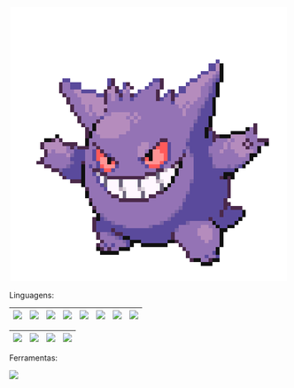 <div align="center">
  <img src="https://github.com/phfuark/phfuark/blob/main/Banner1.gif">
</div>

<div>
  <p>Linguagens:</p>
</div> 

| <img src="https://skillicons.dev/icons?i=py"> 	| <img src="https://geps.dev/progress/30?dangerColor=8334eb&warningColor=8334eb&successColor=8334eb"> 	| <img src="https://skillicons.dev/icons?i=js"> 	| <img src="https://geps.dev/progress/5?dangerColor=8334eb&warningColor=8334eb&successColor=8334eb"> 	| <img src="https://skillicons.dev/icons?i=cpp"> 	| <img src="https://geps.dev/progress/40?dangerColor=8334eb&warningColor=8334eb&successColor=8334eb"> 	| <img src="https://skillicons.dev/icons?i=java"> 	| <img src="https://geps.dev/progress/15?dangerColor=8334eb&warningColor=8334eb&successColor=8334eb"> 	|
|---	|---	|:---:	|:---:	|---:	|---:	|---	|---	|

| <img src="https://skillicons.dev/icons?i=html"> 	| <img src="https://geps.dev/progress/50?dangerColor=8334eb&warningColor=8334eb&successColor=8334eb"> 	| <img src="https://skillicons.dev/icons?i=css"> 	| <img src="https://geps.dev/progress/35?dangerColor=8334eb&warningColor=8334eb&successColor=8334eb"> 	|
|---	|---	|:---:	|:---:	|

<div>
  <p>Ferramentas:</p>
  <img src="https://skillicons.dev/icons?i=arduino,discord,git,github,gmail,idea,linkedin,notion,pycharm,vscode,windows" />  
</div> 

